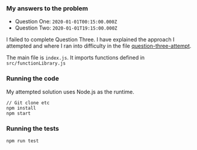 ### My answers to the problem

* Question One: `2020-01-01T00:15:00.000Z` 
* Question Two: `2020-01-01T19:15:00.000Z`

I failed to complete Question Three. I have explained the approach I attempted and where I ran into difficulty in the file [question-three-attempt](https://github.com/thomasabishop/javascript-problem-aptdd/blob/master/question-three-attempt.md).

The main file is `index.js`. It imports functions defined in `src/functionLibrary.js`

### Running the code

My attempted solution uses Node.js as the runtime. 

```
// Git clone etc
npm install
npm start
```

### Running the tests 

```
npm run test
```
